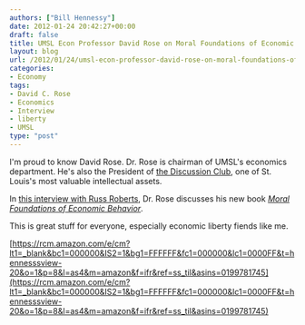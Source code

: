 ```yaml
---
authors: ["Bill Hennessy"]
date: 2012-01-24 20:42:27+00:00
draft: false
title: UMSL Econ Professor David Rose on Moral Foundations of Economic Behavior
layout: blog
url: /2012/01/24/umsl-econ-professor-david-rose-on-moral-foundations-of-economic-behavior/
categories:
- Economy
tags:
- David C. Rose
- Economics
- Interview
- liberty
- UMSL
type: "post"
---
```


I'm proud to know David Rose.  Dr. Rose is chairman of UMSL's economics department. He's also the President of [the Discussion Club](https://www.discussionclub.org/), one of St. Louis's most valuable intellectual assets.

In [this interview with Russ Roberts](https://www.econtalk.org/archives/2012/01/david_rose_on_t.html), Dr. Rose discusses his new book _[Moral Foundations of Economic Behavior](https://www.amazon.com/Moral-Foundation-Economic-Behavior/dp/0199781745/)_.

This is great stuff for everyone, especially economic liberty fiends like me.


[https://rcm.amazon.com/e/cm?lt1=_blank&bc1=000000&IS2=1&bg1=FFFFFF&fc1=000000&lc1=0000FF&t=hennesssview-20&o=1&p=8&l=as4&m=amazon&f=ifr&ref=ss_til&asins=0199781745](https://rcm.amazon.com/e/cm?lt1=_blank&bc1=000000&IS2=1&bg1=FFFFFF&fc1=000000&lc1=0000FF&t=hennesssview-20&o=1&p=8&l=as4&m=amazon&f=ifr&ref=ss_til&asins=0199781745)

